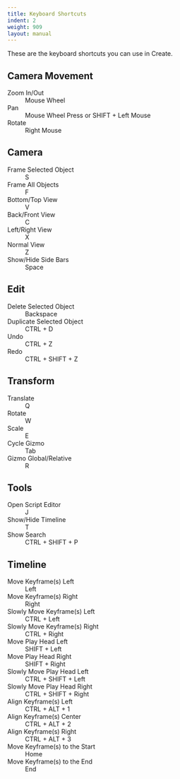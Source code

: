 ```yaml
---
title: Keyboard Shortcuts
indent: 2
weight: 909
layout: manual
---
```

These are the keyboard shortcuts you can use in Create.

## Camera Movement

<dl class="dl-horizontal">
	<dt>Zoom In/Out</dt><dd>Mouse Wheel</dd>
	<dt>Pan</dt><dd>Mouse Wheel Press or SHIFT + Left Mouse</dd>
	<dt>Rotate</dt><dd>Right Mouse</dd>
</dl>

## Camera

<dl class="dl-horizontal">
	<dt>Frame Selected Object</dt><dd>S</dd>
	<dt>Frame All Objects</dt><dd>F</dd>
	<dt>Bottom/Top View</dt><dd>V</dd>
	<dt>Back/Front View</dt><dd>C</dd>
	<dt>Left/Right View</dt><dd>X</dd>
	<dt>Normal View</dt><dd>Z</dd>
	<dt>Show/Hide Side Bars</dt><dd>Space</dd>
</dl>

## Edit

<dl class="dl-horizontal">
	<dt>Delete Selected Object</dt><dd>Backspace</dd>
	<dt>Duplicate Selected Object</dt><dd>CTRL + D</dd>
	<dt>Undo</dt><dd>CTRL + Z</dd>
	<dt>Redo</dt><dd>CTRL + SHIFT + Z</dd>
</dl>

## Transform

<dl class="dl-horizontal">
	<dt>Translate</dt><dd>Q</dd>
	<dt>Rotate</dt><dd>W</dd>
	<dt>Scale</dt><dd>E</dd>
	<dt>Cycle Gizmo</dt><dd>Tab</dd>
	<dt>Gizmo Global/Relative</dt><dd>R</dd>
</dl>

## Tools

<dl class="dl-horizontal">
	<dt>Open Script Editor</dt><dd>J</dd>
	<dt>Show/Hide Timeline</dt><dd>T</dd>
	<dt>Show Search</dt><dd>CTRL + SHIFT + P</dd>
</dl>

## Timeline

<dl class="dl-horizontal">
	<dt>Move Keyframe(s) Left</dt><dd>Left</dd>
	<dt>Move Keyframe(s) Right</dt><dd>Right</dd>
	<dt>Slowly Move Keyframe(s) Left</dt><dd>CTRL + Left</dd>
	<dt>Slowly Move Keyframe(s) Right</dt><dd>CTRL + Right</dd>
	<dt>Move Play Head Left</dt><dd>SHIFT + Left</dd>
	<dt>Move Play Head Right</dt><dd>SHIFT + Right</dd>
	<dt>Slowly Move Play Head Left</dt><dd>CTRL + SHIFT + Left</dd>
	<dt>Slowly Move Play Head Right</dt><dd>CTRL + SHIFT + Right</dd>
	<dt>Align Keyframe(s) Left</dt><dd>CTRL + ALT + 1</dd>
	<dt>Align Keyframe(s) Center</dt><dd>CTRL + ALT + 2</dd>
	<dt>Align Keyframe(s) Right</dt><dd>CTRL + ALT + 3</dd>
	<dt>Move Keyframe(s) to the Start</dt><dd>Home</dd>
	<dt>Move Keyframe(s) to the End</dt><dd>End</dd>
</dl>
